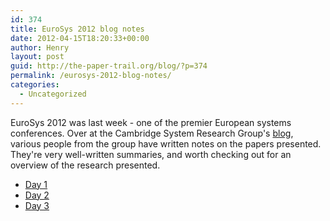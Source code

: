 ```yaml
---
id: 374
title: EuroSys 2012 blog notes
date: 2012-04-15T18:20:33+00:00
author: Henry
layout: post
guid: http://the-paper-trail.org/blog/?p=374
permalink: /eurosys-2012-blog-notes/
categories:
  - Uncategorized
---
```

EuroSys 2012 was last week - one of the premier European systems conferences. Over at the Cambridge System Research Group's [blog](http://www.syslog.cl.cam.ac.uk/), various people from the group have written notes on the papers presented. They're very well-written summaries, and worth checking out for an overview of the research presented.

  * [Day 1](http://www.syslog.cl.cam.ac.uk/2012/04/11/liveblog-eurosys-2012-day-1/)
  * [Day 2](http://www.syslog.cl.cam.ac.uk/2012/04/12/liveblog-eurosys-2012-day-2/)
  * [Day 3](http://www.syslog.cl.cam.ac.uk/2012/04/13/liveblog-eurosys-2012-day-3/)
